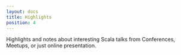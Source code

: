 ```yaml
---
layout: docs
title: Highlights 
position: 4 
---
```


Highlights and notes about interesting Scala talks from Conferences, Meetups, or just online presentation.
